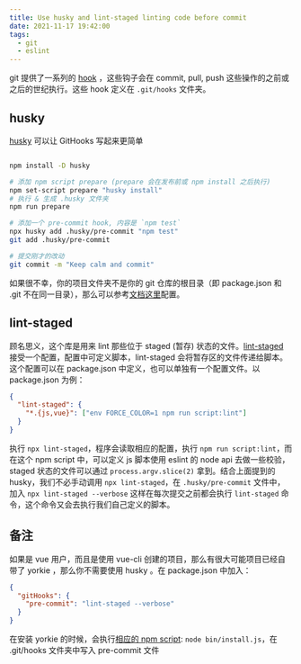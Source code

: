 ```yaml
---
title: Use husky and lint-staged linting code before commit
date: 2021-11-17 19:42:00
tags:
  - git
  - eslint
---
```


git 提供了一系列的 [hook](https://git-scm.com/book/en/v2/Customizing-Git-Git-Hooks) ，这些钩子会在 commit, pull, push 这些操作的之前或之后的世纪执行。这些 hook 定义在 `.git/hooks` 文件夹。

## husky

[husky](https://github.com/typicode/husky) 可以让 GitHooks 写起来更简单

```bash

npm install -D husky

# 添加 npm script prepare (prepare 会在发布前或 npm install 之后执行)
npm set-script prepare "husky install"
# 执行 & 生成 .husky 文件夹
npm run prepare

# 添加一个 pre-commit hook, 内容是 `npm test`
npx husky add .husky/pre-commit "npm test"
git add .husky/pre-commit

# 提交刚才的改动
git commit -m "Keep calm and commit"
```

如果很不幸，你的项目文件夹不是你的 git 仓库的根目录（即 package.json 和 .git 不在同一目录），那么可以参考[文档这里](https://typicode.github.io/husky/#/?id=custom-directory)配置。

## lint-staged

顾名思义，这个库是用来 lint 那些位于 staged (暂存) 状态的文件。[lint-staged](https://github.com/okonet/lint-staged) 接受一个配置，配置中可定义脚本，lint-staged 会将暂存区的文件传递给脚本。这个配置可以在 package.json 中定义，也可以单独有一个配置文件。以 package.json 为例：

```json
{
  "lint-staged": {
    "*.{js,vue}": ["env FORCE_COLOR=1 npm run script:lint"]
  }
}
```

执行 `npx lint-staged`，程序会读取相应的配置，执行 `npm run script:lint`，而在这个 npm script 中，可以定义 js 脚本使用 eslint 的 node api 去做一些校验，staged 状态的文件可以通过 `process.argv.slice(2)` 拿到。结合上面提到的 husky，我们不必手动调用 `npx lint-staged`，在 `.husky/pre-commit` 文件中，加入 `npx lint-staged --verbose` 这样在每次提交之前都会执行 `lint-staged` 命令，这个命令又会去执行我们自己定义的脚本。

## 备注

如果是 vue 用户，而且是使用 vue-cli 创建的项目，那么有很大可能项目已经自带了 yorkie ，那么你不需要使用 husky 。在 package.json 中加入：

```json
{
  "gitHooks": {
    "pre-commit": "lint-staged --verbose"
  }
}
```

在安装 yorkie 的时候，会执行[相应的 npm script](https://github.com/yyx990803/yorkie/blob/a4cf01d789da2633a33a888b496fa35395e72109/package.json?_pjax=%23js-repo-pjax-container%2C%20div%5Bitemtype%3D%22http%3A%2F%2Fschema.org%2FSoftwareSourceCode%22%5D%20main%2C%20%5Bdata-pjax-container%5D#L11): `node bin/install.js`，在 .git/hooks 文件夹中写入 pre-commit 文件

